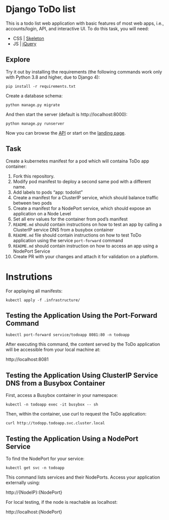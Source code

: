 # Django ToDo list

This is a todo list web application with basic features of most web apps, i.e., accounts/login, API, and interactive UI. To do this task, you will need:

- CSS | [Skeleton](http://getskeleton.com/)
- JS  | [jQuery](https://jquery.com/)

## Explore

Try it out by installing the requirements (the following commands work only with Python 3.8 and higher, due to Django 4):

```
pip install -r requirements.txt
```

Create a database schema:

```
python manage.py migrate
```

And then start the server (default is http://localhost:8000):

```
python manage.py runserver
```

Now you can browse the [API](http://localhost:8000/api/) or start on the [landing page](http://localhost:8000/).

## Task

Create a kubernetes manifest for a pod which will containa ToDo app container:

1. Fork this repository.
1. Modify pod manifest to deploy a second same pod with a different name.
1. Add labels to pods “app: todolist”
1. Create a manifest for a ClusterIP service, which should balance traffic between two pods
1. Create a manifest for a NodePort service, which should expose an application on a Node Level
1. Set all env values for the container from pod’s manifest
1. `README.md` should contain instructions on how to test an app by calling a ClusterIP service DNS from a busybox container
1. `README.md` file should contain instructions on how to test ToDo application using the service `port-forward` command
1. `README.md` should contain instruction on how to access an app using a NodePort Service
1. Create PR with your changes and attach it for validation on a platform.
# Instrutions

For  applaying all  manifests:

`kubectl apply -f .infrastructure/`

## Testing the Application Using the Port-Forward Command

`kubectl port-forward service/todoapp 8081:80 -n todoapp`

After executing this command, the content served by the ToDo application will be accessible from your local machine at:

http://localhost:8081


## Testing the Application Using ClusterIP Service DNS from a Busybox Container

First, access a Busybox container in your namespace:

`kubectl -n todoapp exec -it busybox -- sh`

Then, within the container, use curl to request the ToDo application:

`curl http://todopp.todoapp.svc.cluster.local`

##  Testing the Application Using a NodePort Service
To find the NodePort for your service:

`kubectl get svc -n todoapp`

This command lists services and their NodePorts. Access your application externally using:

http://{NodeIP}:{NodePort}

For local testing, if the node is reachable as localhost:

http://localhost:{NodePort}
